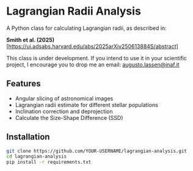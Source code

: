 # Lagrangian Radii Analysis

A Python class for calculating Lagrangian radii, as described in:

**Smith et al. (2025)**  
[https://ui.adsabs.harvard.edu/abs/2025arXiv250613884S/abstract]  

This class is under development. If you intend to use it in your scientific project, I encourage you to drop me an email: augusto.lassen@inaf.it

## Features

- Angular slicing of astronomical images
- Lagrangian radii estimate for different stellar populations
- Inclination correction and deprojection
- Calculate the Size-Shape Difference (SSD)

## Installation

```bash
git clone https://github.com/YOUR-USERNAME/lagrangian-analysis.git
cd lagrangian-analysis
pip install -r requirements.txt
